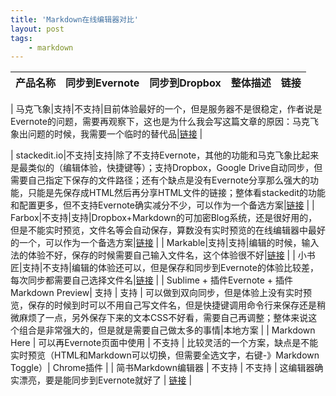 ```yaml
---
title: 'Markdown在线编辑器对比'
layout: post
tags:
    - markdown
---
```


| 产品名称 | 同步到Evernote | 同步到Dropbox | 整体描述 | 链接 |
| :------ | :--------     | :------      | :------ | :--- |    

| 马克飞象|支持|不支持|目前体验最好的一个，但是服务器不是很稳定，作者说是Evernote的问题，需要再观察下，这也是为什么我会写这篇文章的原因：马克飞象出问题的时候，我需要一个临时的替代品|[链接](http://maxiang.info/) |  

| stackedit.io|不支持|支持|除了不支持Evernote，其他的功能和马克飞象比起来是最类似的（编辑体验，快捷键等）；支持Dropbox，Google Drive自动同步，但需要自己指定下保存的文件路径；还有个缺点是没有Evernote分享那么强大的功能，只能是先保存成HTML然后再分享HTML文件的链接；整体看stackedit的功能和配置更多，但不支持Evernote确实减分不少，可以作为一个备选方案|[链接](https://stackedit.io/) |
| Farbox|不支持|支持|Dropbox+Markdown的可加密Blog系统，还是很好用的，但是不能实时预览，文件名等会自动保存，算数没有实时预览的在线编辑器中最好的一个，可以作为一个备选方案|[链接](http://farbox.com) |
| Markable|支持|支持|编辑的时候，输入法的体验不好，保存的时候需要自己输入文件名，这个体验很不好|[链接](http://markable.in/) |
| 小书匠|支持|不支持|编辑的体验还可以，但是保存和同步到Evernote的体验比较差，每次同步都需要自己选择文件名|[链接](http://markdown.xiaoshujiang.com/) |
| Sublime + 插件Evernote + 插件Markdown Preview| 支持 | 支持 | 可以做到双向同步，但是体验上没有实时预览，保存的时候到时可以不用自己写文件名，但是快捷键调用命令行来保存还是稍微麻烦了一点，另外保存下来的文本CSS不好看，需要自己再调整；整体来说这个组合是非常强大的，但是就是需要自己做太多的事情|本地方案 |
| Markdown Here | 可以再Evernote页面中使用 | 不支持 | 比较灵活的一个方案，缺点是不能实时预览（HTML和Markdown可以切换，但需要全选文字，右键-》Markdown Toggle）| Chrome插件 |
| 简书Markdown编辑器 | 不支持 | 不支持 | 这编辑器确实漂亮，要是能同步到Evernote就好了 | [链接](http://jianshu.io/writer) |

